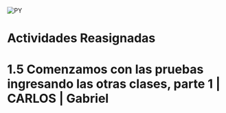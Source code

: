 ![PY](https://user-images.githubusercontent.com/111775575/232628980-86065544-3f3b-4148-8b1f-ebb557e299a7.png)

# Actividades Reasignadas
# 1.5 Comenzamos con las pruebas ingresando las otras clases, parte 1 | CARLOS | Gabriel
